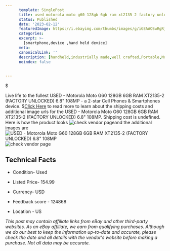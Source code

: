 ```yaml
---
      template: SinglePost
      title: used motorola moto g60 128gb 6gb ram xt2135 2 factory unlocked 6 8 108mp
      status: Published
      date: '2023-02-12'
      featuredImage: https://i.ebayimg.com/thumbs/images/g/iGEAAOSwRgRjdq7J/s-l225.jpg
      categories: 
      excerpt: >-
        [smartphone,device ,hand held device]
      meta:
      canonicalLink: ''
      description: [handheld,industrially made,well crafted,Portable,Mobile,Compact,Convenient,Lightweight,Maneuverable,Man-portable,Miniature,Carriable,Hand-held,Light,Holdable,Transportable,Mobile device,Pocket-sized,On-the-go,Wireless,Cordless,Compact size,Convenient size, smartphone,device ,hand held device]
      noindex: false
      
        
---
```

$

Live life to the fullest USED - Motorola Moto G60 128GB 6GB RAM XT2135-2 (FACTORY UNLOCKED) 6.8" 108MP - a 2-star Cell Phones & Smartphones device.
$[Click Here](https://www.ebay.com/itm/204156558143?hash=item2f88addb3f%3Ag%3AiGEAAOSwRgRjdq7J&mkevt=1&mkcid=1&mkrid=711-53200-19255-0&campid=%253CePNCampaignId%253E&customid=%253CreferenceId%253E&toolid=10049) to read more to learn about the shipping costs and additional image urls for the USED - Motorola Moto G60 128GB 6GB RAM XT2135-2 (FACTORY UNLOCKED) 6.8" 108MP. Shipping cost is undefined. Here is how the product looks ![check vendor page](https://i.ebayimg.com/thumbs/images/g/iGEAAOSwRgRjdq7J/s-l225.jpg)and the additional images are![USED - Motorola Moto G60 128GB 6GB RAM XT2135-2 (FACTORY UNLOCKED) 6.8" 108MP](https://i.ebayimg.com/images/g/iGEAAOSwRgRjdq7J/s-l960.jpg)![check vendor page](https://origin-galleryplus.ebayimg.com/ws/web/204156558143_2_0_1/225x225.jpg)



 ## Technical Facts 



     
      

 - Condition- Used 


      

 - Listed Price- 154.99 


      

 - Currency- USD 


      

 - Feedback score - 124868 


      

 - Location - US 


      
      

 *_This post may contain affiliate links from eBay and other third-party websites. As an eBay affiliate, we earn from qualifying purchases. Although we do our best to keep the information up-to-date and accurate, please check the date and all details with the vendor's website before making a purchase. Not all data may be accurate._*






